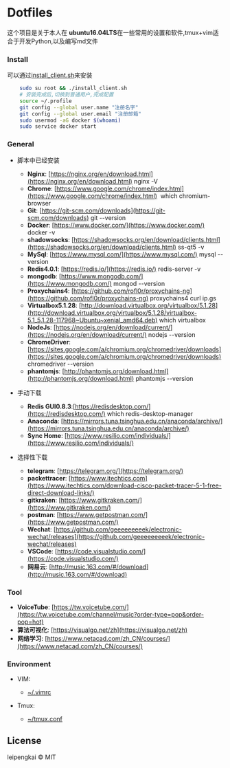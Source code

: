 # Dotfiles
这个项目是关于本人在 **ubuntu16.04LTS**在一些常用的设置和软件,tmux+vim适合于开发Python,以及编写md文件

### Install
可以通过[install_client.sh](./install_client.sh)来安装
```bash
	sudo su root && ./install_client.sh
	# 安装完成后,切换到普通用户,完成配置
	source ~/.profile
	git config --global user.name "注册名字"
	git config --global user.email "注册邮箱"
	sudo usermod -aG docker $(whoami)
	sudo service docker start
```


### General 
- 脚本中已经安装

  - **Nginx**: [https://nginx.org/en/download.html](https://nginx.org/en/download.html) nginx -V
  - **Chrome**: [https://www.google.com/chrome/index.html](https://www.google.com/chrome/index.html)  which chromium-browser
  - **Git**: [https://git-scm.com/downloads](https://git-scm.com/downloads) git --version
  - **Docker**: [https://www.docker.com/](https://www.docker.com/) docker -v
  - **shadowsocks**: [https://shadowsocks.org/en/download/clients.html](https://shadowsocks.org/en/download/clients.html) ss-qt5 -v
  - **MySql**: [https://www.mysql.com/](https://www.mysql.com/) mysql --version
  - **Redis4.0.1**: [https://redis.io/](https://redis.io/) redis-server -v
  - **mongodb**: [https://www.mongodb.com/](https://www.mongodb.com/) mongod --version
  - **Proxychains4**: [https://github.com/rofl0r/proxychains-ng](https://github.com/rofl0r/proxychains-ng) proxychains4 curl ip.gs
  - **Virtualbox5.1.28**: [http://download.virtualbox.org/virtualbox/5.1.28](http://download.virtualbox.org/virtualbox/5.1.28/virtualbox-5.1_5.1.28-117968~Ubuntu~xenial_amd64.deb) which virtualbox 
  - **NodeJs**: [https://nodejs.org/en/download/current/](https://nodejs.org/en/download/current/) nodejs --version
  - **ChromeDriver**: [https://sites.google.com/a/chromium.org/chromedriver/downloads](https://sites.google.com/a/chromium.org/chromedriver/downloads) chromedriver --version
  - **phantomjs**: [http://phantomjs.org/download.html](http://phantomjs.org/download.html) phantomjs --version

- 手动下载

  - **Redis GUI0.8.3**:[https://redisdesktop.com/](https://redisdesktop.com/) which redis-desktop-manager
  - **Anaconda**: [https://mirrors.tuna.tsinghua.edu.cn/anaconda/archive/](https://mirrors.tuna.tsinghua.edu.cn/anaconda/archive/)  
  - **Sync Home**: [https://www.resilio.com/individuals/](https://www.resilio.com/individuals/)

- 选择性下载

  - **telegram**: [https://telegram.org/](https://telegram.org/)
  - **packettracer**: [https://www.itechtics.com](https://www.itechtics.com/download-cisco-packet-tracer-5-1-free-direct-download-links/)
  - **gitkraken**: [https://www.gitkraken.com/](https://www.gitkraken.com/)
  - **postman**: [https://www.getpostman.com/](https://www.getpostman.com/)
  - **Wechat**: [https://github.com/geeeeeeeeek/electronic-wechat/releases](https://github.com/geeeeeeeeek/electronic-wechat/releases)
  - **VSCode**: [https://code.visualstudio.com/](https://code.visualstudio.com/)
  - **网易云**: [http://music.163.com/#/download](http://music.163.com/#/download)

### Tool 
- **VoiceTube**: [https://tw.voicetube.com/](https://tw.voicetube.com/channel/music?order-type=pop&order-pop=hot)
- **算法可视化**: [https://visualgo.net/zh](https://visualgo.net/zh)
- **网络学习**: [https://www.netacad.com/zh_CN/courses/](https://www.netacad.com/zh_CN/courses/)
### Environment
- VIM:

  - [~/.vimrc](./vim/vimrc)
- Tmux:

  - [~/tmux.conf](./tmux/tmux.conf)


## License

leipengkai © MIT
